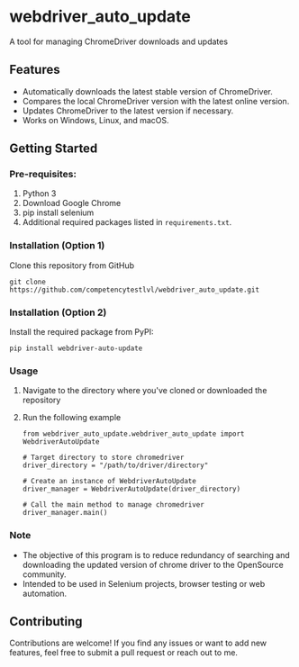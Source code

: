 # webdriver_auto_update

A tool for managing ChromeDriver downloads and updates

## Features

- Automatically downloads the latest stable version of ChromeDriver.
- Compares the local ChromeDriver version with the latest online version.
- Updates ChromeDriver to the latest version if necessary.
- Works on Windows, Linux, and macOS.

## Getting Started

### Pre-requisites:

1. Python 3
2. Download Google Chrome
3. pip install selenium
4. Additional required packages listed in `requirements.txt`.

### Installation (Option 1)

   Clone this repository from GitHub
   ```
   git clone https://github.com/competencytestlvl/webdriver_auto_update.git
   ```

### Installation (Option 2)
   Install the required package from PyPI:

   ```
   pip install webdriver-auto-update
   ```

### Usage

1. Navigate to the directory where you've cloned or downloaded the repository
2. Run the following example

   ```
   from webdriver_auto_update.webdriver_auto_update import WebdriverAutoUpdate

   # Target directory to store chromedriver
   driver_directory = "/path/to/driver/directory"

   # Create an instance of WebdriverAutoUpdate
   driver_manager = WebdriverAutoUpdate(driver_directory)

   # Call the main method to manage chromedriver
   driver_manager.main()
   ```

### Note

- The objective of this program is to reduce redundancy of searching and downloading the updated version of chrome driver to the OpenSource community.
- Intended to be used in Selenium projects, browser testing or web automation.

## Contributing

Contributions are welcome! If you find any issues or want to add new features, feel free to submit a pull request or reach out to me.
